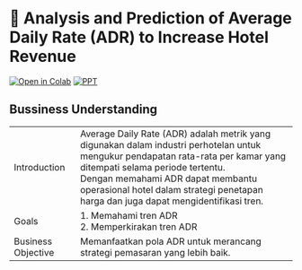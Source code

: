 # 🚀 Analysis and Prediction of Average Daily Rate (ADR) to Increase Hotel Revenue 

[![Open in Colab](https://colab.research.google.com/assets/colab-badge.svg)](https://colab.research.google.com/drive/1OnUnPxVx04XCiV3-YTSLxmdpmUokxWws#scrollTo=tny9EdLqDmio)
[![PPT](https://img.shields.io/badge/View-PPT-green?logo=google-drive)](https://www.canva.com/design/DAGcLp4TJWc/swtky95oA6N1onX0znpUAg/edit?utm_content=DAGcLp4TJWc&utm_campaign=designshare&utm_medium=link2&utm_source=sharebutton)

## Bussiness Understanding
  <table>
      <tr>
          <td>Introduction</td>
          <td>Average Daily Rate (ADR) adalah metrik yang digunakan dalam industri perhotelan untuk mengukur pendapatan rata-rata per kamar yang ditempati selama periode tertentu.<br> Dengan memahami ADR dapat membantu operasional hotel dalam strategi penetapan harga dan juga dapat mengidentifikasi tren.</td>
      </tr>
      <tr>
          <td>Goals</td>
          <td>1. Memahami tren ADR<br>
              2. Memperkirakan tren ADR
          </td>
      </tr>
      <tr>
          <td>Business Objective</td>
          <td>Memanfaatkan pola ADR untuk merancang strategi pemasaran yang lebih baik.</td>
      </tr>
  </table>
